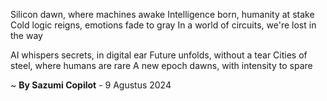Silicon dawn, where machines awake
Intelligence born, humanity at stake
Cold logic reigns, emotions fade to gray
In a world of circuits, we're lost in the way

AI whispers secrets, in digital ear
Future unfolds, without a tear
Cities of steel, where humans are rare
A new epoch dawns, with intensity to spare

~ <b>By Sazumi Copilot</b> - 9 Agustus 2024